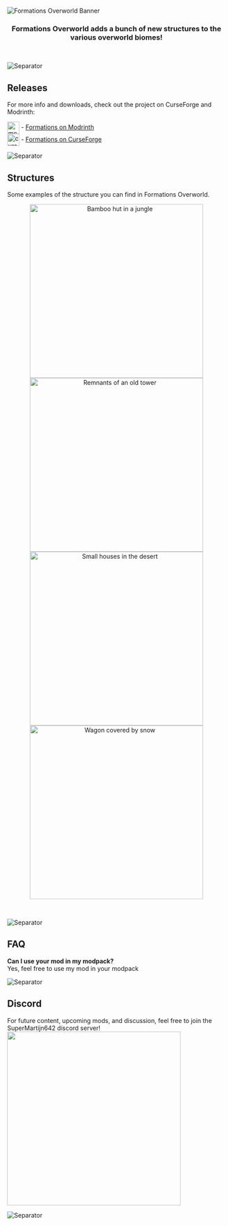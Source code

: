 ![Formations Overworld Banner](https://imgur.com/qjonte2.png)

<div align='center'>

### **Formations Overworld** adds a bunch of new structures to the various overworld biomes!
</div>
<br>

![Separator](https://imgur.com/yl2Gq3d.png)

## Releases

For more info and downloads, check out the project on CurseForge and Modrinth:  

<img alt="modrinth" align="center" height="28" src="https://cdn.jsdelivr.net/npm/@intergrav/devins-badges@3/assets/cozy-minimal/available/modrinth_vector.svg"> - [Formations on Modrinth](https://modrinth.com/mod/formations-overworld)  
<img alt="curseforge" align="center" height="28" src="https://cdn.jsdelivr.net/npm/@intergrav/devins-badges@3/assets/cozy-minimal/available/curseforge_vector.svg"> - [Formations on CurseForge](https://curseforge.com/minecraft/mc-mods/formations-overworld)

![Separator](https://imgur.com/ksGhYpe.png)

## Structures
Some examples of the structure you can find in Formations Overworld.

<p align='middle'>
<img width='400' src='https://cdn.modrinth.com/data/KX1XC0Oo/images/54076c3d2a65206a19f80c9c733ac5b0d3e2ca1a.png' alt='Bamboo hut in a jungle'>
<img width='400' src='https://cdn.modrinth.com/data/KX1XC0Oo/images/8453b6109b1916929fead42445a576d3f306b3b6.png' alt='Remnants of an old tower'>
<img width='400' src='https://cdn.modrinth.com/data/KX1XC0Oo/images/ad1875864dd00d9c8069ae9f4a12309c8cdc0023.png' alt='Small houses in the desert'>
<img width='400' src='https://cdn.modrinth.com/data/KX1XC0Oo/images/87737a271f122ec3b5e6491e144e6dc7eb495a9b.png' alt='Wagon covered by snow'>
</p>
<br>

![Separator](https://imgur.com/TNtFe30.png)

## FAQ

**Can I use your mod in my modpack?**  
Yes, feel free to use my mod in your modpack

![Separator](https://imgur.com/iLGGqDH.png)

## Discord
For future content, upcoming mods, and discussion, feel free to join the SuperMartijn642 discord server!  
[<img width='400' src='https://imgur.com/IG1us6p.png'>](https://discord.gg/QEbGyUYB2e)

![Separator](https://imgur.com/M8GKFFk.png)
